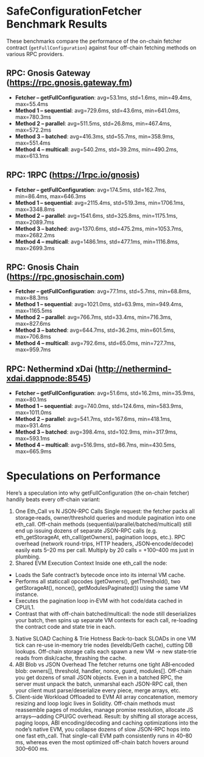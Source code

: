 # SafeConfigurationFetcher Benchmark Results

These benchmarks compare the performance of the on-chain fetcher contract (`getFullConfiguration`) against four off-chain fetching methods on various RPC providers.

## RPC: Gnosis Gateway (https://rpc.gnosis.gateway.fm)

- **Fetcher – getFullConfiguration**: avg=53.1ms, std=1.6ms, min=49.4ms, max=55.4ms
- **Method 1 – sequential**: avg=729.6ms, std=43.6ms, min=641.0ms, max=780.3ms
- **Method 2 – parallel**: avg=511.5ms, std=26.8ms, min=467.4ms, max=572.2ms
- **Method 3 – batched**: avg=416.3ms, std=55.7ms, min=358.9ms, max=551.4ms
- **Method 4 – multicall**: avg=540.2ms, std=39.2ms, min=490.2ms, max=613.1ms

## RPC: 1RPC (https://1rpc.io/gnosis)

- **Fetcher – getFullConfiguration**: avg=174.5ms, std=162.7ms, min=86.4ms, max=646.3ms
- **Method 1 – sequential**: avg=2115.4ms, std=519.3ms, min=1706.1ms, max=3348.8ms
- **Method 2 – parallel**: avg=1541.6ms, std=325.8ms, min=1175.1ms, max=2089.7ms
- **Method 3 – batched**: avg=1370.6ms, std=475.2ms, min=1053.7ms, max=2682.2ms
- **Method 4 – multicall**: avg=1486.1ms, std=477.1ms, min=1116.8ms, max=2699.3ms

## RPC: Gnosis Chain (https://rpc.gnosischain.com)

- **Fetcher – getFullConfiguration**: avg=77.1ms, std=5.7ms, min=68.8ms, max=88.3ms
- **Method 1 – sequential**: avg=1021.0ms, std=63.9ms, min=949.4ms, max=1165.5ms
- **Method 2 – parallel**: avg=766.7ms, std=33.4ms, min=716.3ms, max=827.6ms
- **Method 3 – batched**: avg=644.7ms, std=36.2ms, min=601.5ms, max=706.8ms
- **Method 4 – multicall**: avg=792.6ms, std=65.0ms, min=727.7ms, max=959.7ms

## RPC: Nethermind xDai (http://nethermind-xdai.dappnode:8545)

- **Fetcher – getFullConfiguration**: avg=51.6ms, std=16.2ms, min=35.9ms, max=80.1ms
- **Method 1 – sequential**: avg=740.0ms, std=124.6ms, min=583.9ms, max=1011.0ms
- **Method 2 – parallel**: avg=541.7ms, std=167.6ms, min=418.1ms, max=931.4ms
- **Method 3 – batched**: avg=398.4ms, std=102.9ms, min=317.9ms, max=593.1ms
- **Method 4 – multicall**: avg=516.9ms, std=86.7ms, min=430.5ms, max=665.9ms

# Speculations on Performance

Here’s a speculation into why getFullConfiguration (the on-chain fetcher) handily beats every off-chain variant:

1. One Eth_Call vs N JSON-RPC Calls
   Single request: the fetcher packs all storage‐reads, owner/threshold queries and module pagination into one eth_call.
   Off-chain methods (sequential/parallel/batched/multicall) still end up issuing dozens of separate JSON-RPC calls (e.g. eth_getStorageAt, eth_call(getOwners), pagination loops, etc.).
   RPC overhead (network round-trips, HTTP headers, JSON‐encode/decode) easily eats 5–20 ms per call. Multiply by 20 calls = +100–400 ms just in plumbing.
2. Shared EVM Execution Context
   Inside one eth_call the node:

- Loads the Safe contract’s bytecode once into its internal VM cache.
- Performs all staticcall opcodes (getOwners(), getThreshold(), two getStorageAt(), nonce(), getModulesPaginated()) using the same VM instance.
- Executes the pagination loop in‐EVM with hot code/data cached in CPU/L1.
- Contrast that with off-chain batched/multicall: the node still deserializes your batch, then spins up separate VM contexts for each call, re-loading the contract code and state trie in each.

3. Native SLOAD Caching & Trie Hotness
   Back-to-back SLOADs in one VM tick can re-use in-memory trie nodes (leveldb/Geth cache), cutting DB lookups.
   Off-chain storage calls each spawn a new VM → new state‐trie reads from disk/cache, thrashing the cache.
4. ABI Blob vs JSON Overhead
   The fetcher returns one tight ABI‐encoded blob: owners[], threshold, handler, nonce, guard, modules[].
   Off-chain you get dozens of small JSON objects. Even in a batched RPC, the server must unpack the batch, unmarshal each JSON-RPC call, then your client must parse/deserialize every piece, merge arrays, etc.
5. Client-side Workload Offloaded to EVM
   All array concatenation, memory resizing and loop logic lives in Solidity.
   Off-chain methods must reassemble pages of modules, manage promise resolution, allocate JS arrays—adding CPU/GC overhead.
   Result: by shifting all storage access, paging loops, ABI encoding/decoding and caching optimizations into the node’s native EVM, you collapse dozens of slow JSON-RPC hops into one fast eth_call. That single-call EVM path consistently runs in 40–80 ms, whereas even the most optimized off-chain batch hovers around 300–600 ms.
